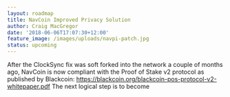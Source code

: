 ```yaml
---
layout: roadmap
title: NavCoin Improved Privacy Solution
author: Craig MacGregor
date: '2018-06-06T17:07:30+12:00'
feature_image: /images/uploads/navpi-patch.jpg
status: upcoming
---
```


After the ClockSync fix was soft forked into the network a couple of months ago, NavCoin is now compliant with the Proof of Stake v2 protocol as published by Blackcoin: https://blackcoin.org/blackcoin-pos-protocol-v2-whitepaper.pdf The next logical step is to become  